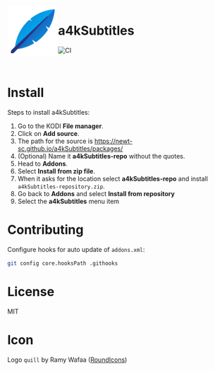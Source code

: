 <img align="left" width="115px" height="115px" src="icon.png">

# a4kSubtitles
![CI](https://github.com/newt-sc/a4kSubtitles/workflows/CI/badge.svg)

</br>

# Install

Steps to install a4kSubtitles:
1. Go to the KODI **File manager**.
2. Click on **Add source**.
3. The path for the source is https://newt-sc.github.io/a4kSubtitles/packages/
4. (Optional) Name it **a4kSubtitles-repo** without the quotes.
5. Head to **Addons**.
6. Select **Install from zip file**.
7. When it asks for the location select **a4kSubtitles-repo** and install `a4kSubtitles-repository.zip`.
8. Go back to **Addons** and select **Install from repository**
9. Select the **a4kSubtitles** menu item

# Contributing

Configure hooks for auto update of `addons.xml`:
```sh
git config core.hooksPath .githooks
```
# License

MIT

# Icon

Logo `quill` by Ramy Wafaa ([RoundIcons](https://roundicons.com))
